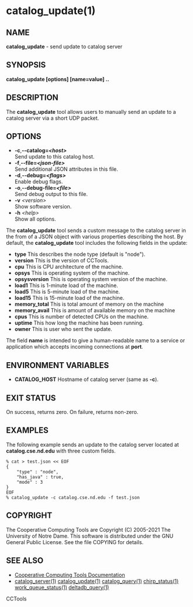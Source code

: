






















# catalog_update(1)

## NAME
**catalog_update** - send update to catalog server

## SYNOPSIS
**catalog_update [options] [name=value] ..**

## DESCRIPTION


The **catalog_update** tool allows users to manually send an update to a
catalog server via a short UDP packet.

## OPTIONS


- **-c**,**--catalog=_&lt;host&gt;_**<br />Send update to this catalog host.
- **-f**,**--file=_&lt;json-file&gt;_**<br /> Send additional JSON attributes in this file.
- **-d**,**--debug=_&lt;flags&gt;_**<br /> Enable debug flags.
- **-o**,**--debug-file=_&lt;file&gt;_**<br /> Send debug output to this file.
- **-v** _&lt;version&gt;_<br /> Show software version.
- **-h** _&lt;help&gt;_<br /> Show all options.


The **catalog_update** tool sends a custom message to the catalog
server in the from of a JSON object with various properties describing
the host.  By default, the **catalog_update** tool includes the following
fields in the update:


- **type** This describes the node type (default is "node").
- **version** This is the version of CCTools.
- **cpu** This is CPU architecture of the machine.
- **opsys** This is operating system of the machine.
- **opsysversion** This is operating system version of the machine.
- **load1** This is 1-minute load of the machine.
- **load5** This is 5-minute load of the machine.
- **load15** This is 15-minute load of the machine.
- **memory_total** This is total amount of memory on the machine
- **memory_avail** This is amount of available memory on the machine
- **cpus** This is number of detected CPUs on the machine.
- **uptime** This how long the machine has been running.
- **owner** This is user who sent the update.



The field **name** is intended to give a human-readable name to a service or
application which accepts incoming connections at **port**.


## ENVIRONMENT VARIABLES


- **CATALOG_HOST** Hostname of catalog server (same as **-c**).


## EXIT STATUS
On success, returns zero.  On failure, returns non-zero.

## EXAMPLES


The following example sends an update to the catalog server located at
**catalog.cse.nd.edu** with three custom fields.

```
% cat > test.json << EOF
{
    "type" : "node",
    "has_java" : true,
    "mode" : 3
}
EOF
% catalog_update -c catalog.cse.nd.edu -f test.json
```

## COPYRIGHT
The Cooperative Computing Tools are Copyright (C) 2005-2021 The University of Notre Dame.  This software is distributed under the GNU General Public License.  See the file COPYING for details.

## SEE ALSO

- [Cooperative Computing Tools Documentation]("../index.html")
- [catalog_server(1)](catalog_server.md)  [catalog_update(1)](catalog_update.md)  [catalog_query(1)](catalog_query.md)  [chirp_status(1)](chirp_status.md)  [work_queue_status(1)](work_queue_status.md)   [deltadb_query(1)](deltadb_query.md)


CCTools
